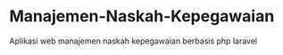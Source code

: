 Manajemen-Naskah-Kepegawaian
============================

Aplikasi web manajemen naskah kepegawaian berbasis php laravel
